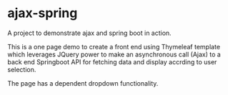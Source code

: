 # ajax-spring
A project to demonstrate ajax and spring boot in action.

This is a one page demo to create a front end using Thymeleaf template which leverages JQuery power to make an asynchronous call (Ajax) to a back end Springboot API for fetching data and display accrding to user selection.

The page has a dependent dropdown functionality.
